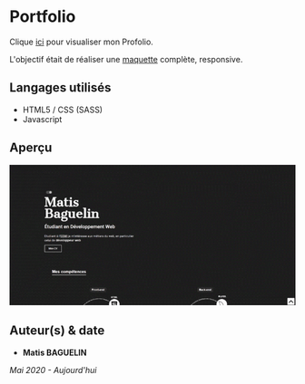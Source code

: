 # Portfolio

Clique [ici](http://matisbaguelin.fr/) pour visualiser mon Profolio.

L'objectif était de réaliser une [maquette](https://i.pinimg.com/originals/7c/39/00/7c3900c859005ec907114689f79da4a3.jpg) complète, responsive.


## Langages utilisés 

* HTML5 / CSS (SASS)
* Javascript


## Aperçu

![page accueil](images/portfolio-gif.gif)


## Auteur(s) & date

* **Matis BAGUELIN**

*Mai 2020 - Aujourd'hui*
